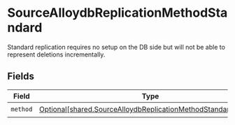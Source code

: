# SourceAlloydbReplicationMethodStandard

Standard replication requires no setup on the DB side but will not be able to represent deletions incrementally.


## Fields

| Field                                                                                                                                    | Type                                                                                                                                     | Required                                                                                                                                 | Description                                                                                                                              |
| ---------------------------------------------------------------------------------------------------------------------------------------- | ---------------------------------------------------------------------------------------------------------------------------------------- | ---------------------------------------------------------------------------------------------------------------------------------------- | ---------------------------------------------------------------------------------------------------------------------------------------- |
| `method`                                                                                                                                 | [Optional[shared.SourceAlloydbReplicationMethodStandardMethod]](undefined/models/shared/sourcealloydbreplicationmethodstandardmethod.md) | :heavy_check_mark:                                                                                                                       | N/A                                                                                                                                      |